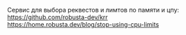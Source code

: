 Сервис для выбора реквестов и лимтов по памяти и цпу:  
https://github.com/robusta-dev/krr  
https://home.robusta.dev/blog/stop-using-cpu-limits
